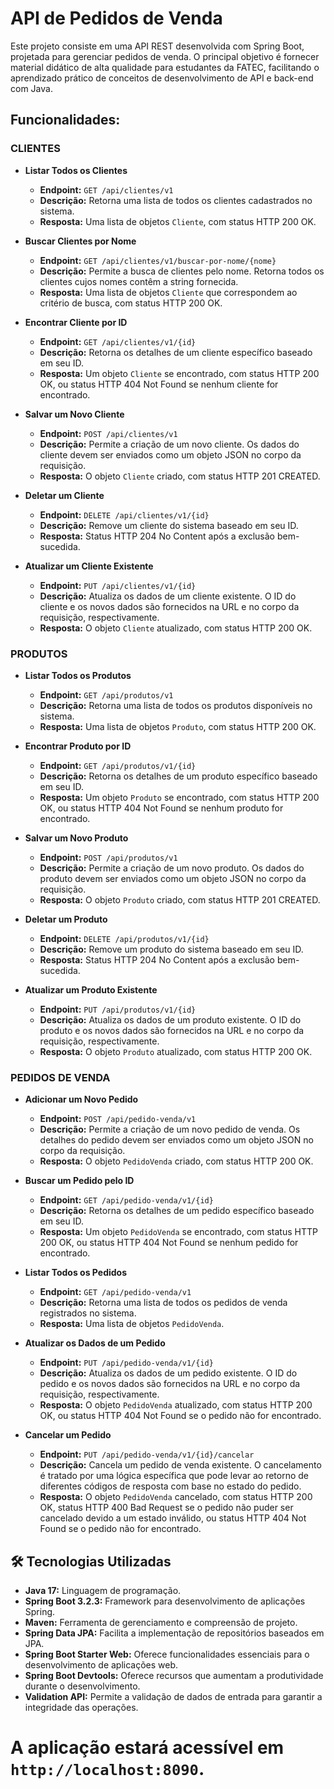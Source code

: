 # API de Pedidos de Venda

Este projeto consiste em uma API REST desenvolvida com Spring Boot, projetada para gerenciar pedidos de venda. O principal objetivo é fornecer material didático de alta qualidade para estudantes da FATEC, facilitando o aprendizado prático de conceitos de desenvolvimento de API e back-end com Java.

## Funcionalidades:

### CLIENTES

- **Listar Todos os Clientes**
    - **Endpoint:** `GET /api/clientes/v1`
    - **Descrição:** Retorna uma lista de todos os clientes cadastrados no sistema.
    - **Resposta:** Uma lista de objetos `Cliente`, com status HTTP 200 OK.

- **Buscar Clientes por Nome**
    - **Endpoint:** `GET /api/clientes/v1/buscar-por-nome/{nome}`
    - **Descrição:** Permite a busca de clientes pelo nome. Retorna todos os clientes cujos nomes contêm a string fornecida.
    - **Resposta:** Uma lista de objetos `Cliente` que correspondem ao critério de busca, com status HTTP 200 OK.

- **Encontrar Cliente por ID**
    - **Endpoint:** `GET /api/clientes/v1/{id}`
    - **Descrição:** Retorna os detalhes de um cliente específico baseado em seu ID.
    - **Resposta:** Um objeto `Cliente` se encontrado, com status HTTP 200 OK, ou status HTTP 404 Not Found se nenhum cliente for encontrado.

- **Salvar um Novo Cliente**
    - **Endpoint:** `POST /api/clientes/v1`
    - **Descrição:** Permite a criação de um novo cliente. Os dados do cliente devem ser enviados como um objeto JSON no corpo da requisição.
    - **Resposta:** O objeto `Cliente` criado, com status HTTP 201 CREATED.

- **Deletar um Cliente**
    - **Endpoint:** `DELETE /api/clientes/v1/{id}`
    - **Descrição:** Remove um cliente do sistema baseado em seu ID.
    - **Resposta:** Status HTTP 204 No Content após a exclusão bem-sucedida.

- **Atualizar um Cliente Existente**
    - **Endpoint:** `PUT /api/clientes/v1/{id}`
    - **Descrição:** Atualiza os dados de um cliente existente. O ID do cliente e os novos dados são fornecidos na URL e no corpo da requisição, respectivamente.
    - **Resposta:** O objeto `Cliente` atualizado, com status HTTP 200 OK.

### PRODUTOS

- **Listar Todos os Produtos**
    - **Endpoint:** `GET /api/produtos/v1`
    - **Descrição:** Retorna uma lista de todos os produtos disponíveis no sistema.
    - **Resposta:** Uma lista de objetos `Produto`, com status HTTP 200 OK.

- **Encontrar Produto por ID**
    - **Endpoint:** `GET /api/produtos/v1/{id}`
    - **Descrição:** Retorna os detalhes de um produto específico baseado em seu ID.
    - **Resposta:** Um objeto `Produto` se encontrado, com status HTTP 200 OK, ou status HTTP 404 Not Found se nenhum produto for encontrado.

- **Salvar um Novo Produto**
    - **Endpoint:** `POST /api/produtos/v1`
    - **Descrição:** Permite a criação de um novo produto. Os dados do produto devem ser enviados como um objeto JSON no corpo da requisição.
    - **Resposta:** O objeto `Produto` criado, com status HTTP 201 CREATED.

- **Deletar um Produto**
    - **Endpoint:** `DELETE /api/produtos/v1/{id}`
    - **Descrição:** Remove um produto do sistema baseado em seu ID.
    - **Resposta:** Status HTTP 204 No Content após a exclusão bem-sucedida.

- **Atualizar um Produto Existente**
    - **Endpoint:** `PUT /api/produtos/v1/{id}`
    - **Descrição:** Atualiza os dados de um produto existente. O ID do produto e os novos dados são fornecidos na URL e no corpo da requisição, respectivamente.
    - **Resposta:** O objeto `Produto` atualizado, com status HTTP 200 OK.

### PEDIDOS DE VENDA

- **Adicionar um Novo Pedido**
    - **Endpoint:** `POST /api/pedido-venda/v1`
    - **Descrição:** Permite a criação de um novo pedido de venda. Os detalhes do pedido devem ser enviados como um objeto JSON no corpo da requisição.
    - **Resposta:** O objeto `PedidoVenda` criado, com status HTTP 200 OK.

- **Buscar um Pedido pelo ID**
    - **Endpoint:** `GET /api/pedido-venda/v1/{id}`
    - **Descrição:** Retorna os detalhes de um pedido específico baseado em seu ID.
    - **Resposta:** Um objeto `PedidoVenda` se encontrado, com status HTTP 200 OK, ou status HTTP 404 Not Found se nenhum pedido for encontrado.

- **Listar Todos os Pedidos**
    - **Endpoint:** `GET /api/pedido-venda/v1`
    - **Descrição:** Retorna uma lista de todos os pedidos de venda registrados no sistema.
    - **Resposta:** Uma lista de objetos `PedidoVenda`.

- **Atualizar os Dados de um Pedido**
    - **Endpoint:** `PUT /api/pedido-venda/v1/{id}`
    - **Descrição:** Atualiza os dados de um pedido existente. O ID do pedido e os novos dados são fornecidos na URL e no corpo da requisição, respectivamente.
    - **Resposta:** O objeto `PedidoVenda` atualizado, com status HTTP 200 OK, ou status HTTP 404 Not Found se o pedido não for encontrado.

- **Cancelar um Pedido**
    - **Endpoint:** `PUT /api/pedido-venda/v1/{id}/cancelar`
    - **Descrição:** Cancela um pedido de venda existente. O cancelamento é tratado por uma lógica específica que pode levar ao retorno de diferentes códigos de resposta com base no estado do pedido.
    - **Resposta:** O objeto `PedidoVenda` cancelado, com status HTTP 200 OK, status HTTP 400 Bad Request se o pedido não puder ser cancelado devido a um estado inválido, ou status HTTP 404 Not Found se o pedido não for encontrado.

## 🛠 Tecnologias Utilizadas

- **Java 17:** Linguagem de programação.
- **Spring Boot 3.2.3:** Framework para desenvolvimento de aplicações Spring.
- **Maven:** Ferramenta de gerenciamento e compreensão de projeto.
- **Spring Data JPA:** Facilita a implementação de repositórios baseados em JPA.
- **Spring Boot Starter Web:** Oferece funcionalidades essenciais para o desenvolvimento de aplicações web.
- **Spring Boot Devtools:** Oferece recursos que aumentam a produtividade durante o desenvolvimento.
- **Validation API:** Permite a validação de dados de entrada para garantir a integridade das operações.


# A aplicação estará acessível em `http://localhost:8090`.


